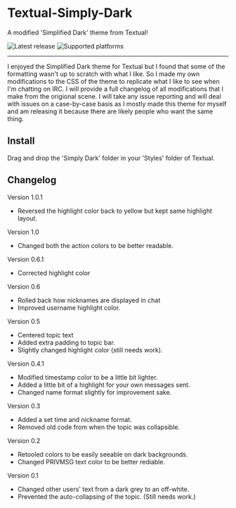 # Textual-Simply-Dark
A modified 'Simplified Dark' theme from Textual!

![Latest release][badge-release]  ![Supported platforms][badge-platforms]

- - - -

I enjoyed the Simplified Dark theme for Textual but I found that some of the formatting wasn't up to scratch with what I like. So I made my own modifications to the CSS of the theme to replicate what I like to see when I'm chatting on IRC. I will provide a full changelog of all modifications that I make from the origional scene. I will take any issue reporting and will deal with issues on a case-by-case basis as I mostly made this theme for myself and am releasing it because there are likely people who want the same thing. 

## Install ##

Drag and drop the 'Simply Dark' folder in your 'Styles' folder of Textual. 


## Changelog ##

Version 1.0.1
* Reversed the highlight color back to yellow but kept same highlight layout.

Version 1.0
* Changed both the action colors to be better readable.

Version 0.6.1
* Corrected highlight color

Version 0.6
* Rolled back how nicknames are displayed in chat
* Improved username highlight color. 

Version 0.5
* Centered topic text
* Added extra padding to topic bar. 
* Slightly changed highlight color (still needs work).

Version 0.4.1
* Modified timestamp color to be a little bit lighter. 
* Added a little bit of a highlight for your own messages sent.
* Changed name format slightly for improvement sake. 

Version 0.3
* Added a set time and nickname format. 
* Removed old code from when the topic was collapsible. 

Version 0.2
* Retooled colors to be easily seeable on dark backgrounds. 
* Changed PRIVMSG text color to be better rediable. 

Version 0.1
* Changed other users' text from a dark grey to an off-white. 
* Prevented the auto-collapsing of the topic. (Still needs work.)


[badge-release]: https://img.shields.io/badge/Version-1.0.1-green.svg?style=flat-square "Latest release"
[badge-platforms]: https://img.shields.io/badge/Platforms-Mac-blue.svg?style=flat-square "Supported platforms"

